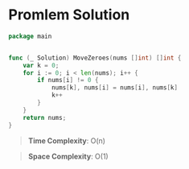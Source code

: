 # Promlem Solution

```go
package main


func (_ Solution) MoveZeroes(nums []int) []int {
    var k = 0;
    for i := 0; i < len(nums); i++ {
        if nums[i] != 0 {
            nums[k], nums[i] = nums[i], nums[k]
            k++
        }
    }
    return nums;
}
```

> **Time Complexity**: O(n)
> 

> **Space Complexity**: O(1)
>